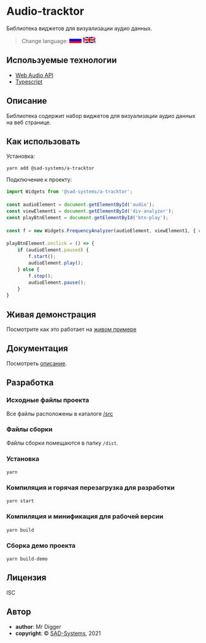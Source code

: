 # Audio-tracktor

Библиотека виджетов для визуализации аудио данных.

> Change language: [![Русский](docs/assets/images/ru.gif)](README.ru.md) [![English](docs/assets/images/en.gif)](README.md)

## Используемые технологии

  * [Web Audio API](https://developer.mozilla.org/ru/docs/Web/API/Web_Audio_API)
  * [Typescript](http://www.typescriptlang.org/)
        
## Описание

Библиотека содержит набор виджетов для визуализации аудио данных на веб странице.

## Как использовать

Установка:
```
yarn add @sad-systems/a-tracktor
```

Подключение к проекту:

```javascript
import Widgets from '@sad-systems/a-tracktor';

const audioElement = document.getElementById('audio');
const viewElement1 = document.getElementById('div-analyzer');
const playBtnElement = document.getElementById('btn-play');

const f = new Widgets.FrequencyAnalyzer(audioElement, viewElement1, { color: '#ffb21d' });

playBtnElement.onclick = () => { 
    if (audioElement.paused) {
        f.start();
        audioElement.play();
    } else {
        f.stop();
        audioElement.pause();
    }
}
```` 

## Живая демонстрация
    
Посмотрите как это работает на [живом примере](http://examples.sad-systems.ru/a-tracktor)
   
## Документация

Посмотреть [oписание](http://examples.sad-systems.ru/a-tracktor/docs/).

## Разработка
 
### Исходные файлы проекта

  Все файлы расположены в каталоге [/src](./src)
  
### Файлы сборки

 Файлы сборки помещаются в папку `/dist`.

### Установка

```
yarn
```

### Компиляция и горячая перезагрузка для разработки
```
yarn start
```

### Компиляция и минификация для рабочей версии
```
yarn build
```

### Сборка демо проекта
```
yarn build-demo
```


## Лицензия

ISC

## Автор

  * __author__: Mr Digger
  * __copyright__:  © [SAD-Systems](http://sad-systems.ru), 2021